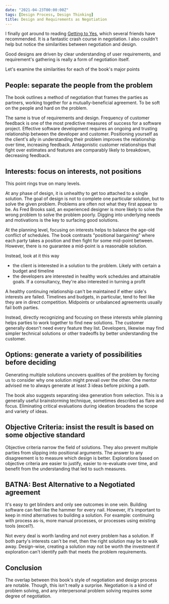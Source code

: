 ```yaml
---
date: "2021-04-23T00:00:00Z"
tags: [Design Process, Design Thinking]
title: Design and Requirements as Negotiation
---
```


I finally got around to reading [Getting to Yes](http://www.fd.unl.pt/docentes_docs/ma/AGON_MA_25849.pdf ), which several friends have recommended. It is a fantastic crash course in negotiation. I also couldn't help but notice the similarities between negotiation and design.
<!--more-->

Good designs are driven by clear understanding of user requirements, and requirement's gathering is really a form of negotiation itself.

Let's examine the similarities for each of the book's major points

## People: separate the people from the problem

The book outlines a method of negotiation that frames the parties as partners, working together for a mutually-beneficial agreement. To be soft on the people and hard on the problem.

The same is true of requirements and design. Frequency of customer feedback is one of the most predictive measures of success for a software project. Effective software development requires an ongoing and trusting relationship between the developer and customer. Positioning yourself as the client's ally in understanding their problem improves the relationship over time, increasing feedback. Antagonistic customer relationships that fight over estimates and features are comparably likely to breakdown, decreasing feedback.

## Interests: focus on interests, not positions
This point rings true on many levels.

At any phase of design, it is unhealthy to get too attached to a single solution. The goal of design is not to complete one particular solution, but to solve the given problem. Problems are often not what they first appear to be. As Fred Brooks said, an experienced designer is more likely to solve the wrong problem to solve the problem poorly. Digging into underlying needs and motivations is the key to surfacing good solutions.

At the planning level, focusing on interests helps to balance the age-old conflict of schedules. The book contrasts "positional bargaining" where each party takes a position and then fight for some mid-point between. However, there is no guarantee a mid-point is a reasonable solution.

Instead, look at it this way
- the client is interested in a solution to the problem. Likely with certain a budget and timeline
- the developers are interested in healthy work schedules and attainable goals. If a consultancy, they're also interested in turning a profit

A healthy continuing relationship can't be maintained if either side's interests are failed. Timelines and budgets, in particular, tend to feel like they are in direct competition. Midpoints or unbalanced agreements usually fail both parties.

Instead, directly recognizing and focusing on these interests while planning helps parties to work together to find new solutions. The customer generally doesn't need every feature they list. Developers, likewise may find simpler technical solutions or other tradeoffs by better understanding the customer.

## Options: generate a variety of possibilities before deciding

Generating multiple solutions uncovers qualities of the problem by forcing us to consider why one solution might prevail over the other. One mentor advised me to always generate at least 3 ideas before picking a path.

The book also suggests separating idea generation from selection. This is a generally useful brainstorming technique, sometimes described as flare and focus. Eliminating critical evaluations during ideation broadens the scope and variety of ideas.

## Objective Criteria: insist the result is based on some objective standard
Objective criteria narrow the field of solutions. They also prevent multiple parties from slipping into positional arguments. The answer to any disagreement is to measure which design is better. Explorations based on objective criteria are easier to justify, easier to re-evaluate over time, and benefit from the understanding that led to such measures.

<!-- Getting to Yes describes a method called one text mediation. The idea is that only one product is made. Parties give feedback on the single product, refine it, and iterate until  -->

## BATNA: Best Alternative to a Negotiated agreement
It's easy to get blinders and only see outcomes in one vein. Building software can feel like the hammer for every nail. However, it's important to keep in mind alternatives to building a solution. For example: continuing with process as-is, more manual processes, or processes using existing tools (excel?).

Not every deal is worth landing and not every problem has a solution. If both party's interests can't be met, then the right solution may be to walk away. Design-wise, creating a solution may not be worth the investment if exploration can't identify path that meets the problem requirements.


## Conclusion

The overlap between this book's style of negotiation and design process are notable. Though, this isn't really a surprise. Negotiation is a kind of problem solving, and any interpersonal problem solving requires some degree of negotiation.

<!-- one text mediation
make options before choosing


I noticed the similarity with design. Also the underlying requirements discovery technique (understanding their position and pushing back with concerns like timelines, cost, etc)
 -->